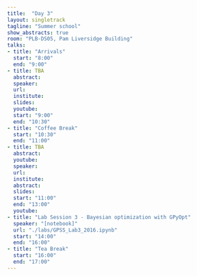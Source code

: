 ```yaml
---
title:  "Day 3"
layout: singletrack
tagline: "Summer school"
show_abstracts: true
room: "PLB-DS05, Pam Liversidge Building"
talks:
- title: "Arrivals"
  start: "8:00"
  end: "9:00"
- title: TBA
  abstract:
  speaker: 
  url: 
  institute: 
  slides: 
  youtube: 
  start: "9:00"
  end: "10:30"
- title: "Coffee Break"
  start: "10:30"
  end: "11:00"
- title: TBA
  abstract:
  youtube: 
  speaker: 
  url: 
  institute: 
  abstract:
  slides: 
  start: "11:00"
  end: "13:00"
  youtube: 
- title: "Lab Session 3 - Bayesian optimization with GPyOpt"
  speaker: "[notebook]"
  url: "./labs/GPSS_Lab3_2016.ipynb"
  start: "14:00"
  end: "16:00"
- title: "Tea Break"
  start: "16:00"
  end: "17:00"
---
```

